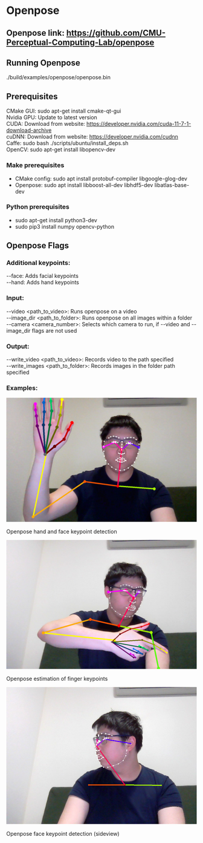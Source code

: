 # Openpose

## Openpose link: https://github.com/CMU-Perceptual-Computing-Lab/openpose

## Running Openpose
./build/examples/openpose/openpose.bin

## Prerequisites

CMake GUI: sudo apt-get install cmake-qt-gui      
Nvidia GPU: Update to latest version      
CUDA: Download from website: https://developer.nvidia.com/cuda-11-7-1-download-archive    
cuDNN: Download from website: https://developer.nvidia.com/cudnn    
Caffe: sudo bash ./scripts/ubuntu/install_deps.sh     
OpenCV: sudo apt-get install libopencv-dev     
### Make prerequisites
- CMake config: sudo apt install protobuf-compiler libgoogle-glog-dev
- Openpose: sudo apt install libboost-all-dev libhdf5-dev libatlas-base-dev
### Python prerequisites
- sudo apt-get install python3-dev
- sudo pip3 install numpy opencv-python


## Openpose Flags
### Additional keypoints:
--face: Adds facial keypoints  
--hand: Adds hand keypoints  


### Input:
--video <path_to_video>: Runs openpose on a video  
--image_dir <path_to_folder>: Runs openpose on all images within a folder  
--camera <camera_number>: Selects which camera to run, if --video and --image_dir flags are not used  

### Output:
--write_video <path_to_video>: Records video to the path specified  
--write_images <path_to_folder>: Records images in the folder path specified  


### Examples:

<p align="center">
  <img src="./images/openpose_1.png" alt="Hand and face keypoint detection" width="600" />
  <figcaption>Openpose hand and face keypoint detection</figcaption>
</p>

<p align="center">
  <img src="./images/openpose_2.png" alt="Finger keypoint estimation" width="600" />
  <figcaption>Openpose estimation of finger keypoints</figcaption>
</p>

<p align="center">
  <img src="./images/openpose_3.png" alt="Sideways face keypoint detection" width="600" />
  <figcaption>Openpose face keypoint detection (sideview)</figcaption>
</p>
